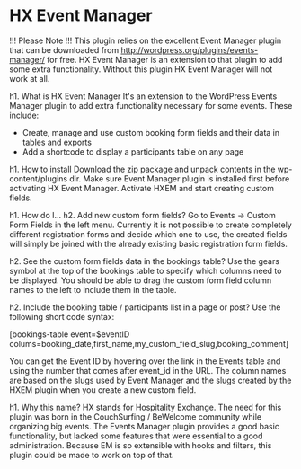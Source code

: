 HX Event Manager
==============

!!! Please Note !!!
This plugin relies on the excellent Event Manager plugin that can be downloaded from http://wordpress.org/plugins/events-manager/ for free. HX Event Manager is an extension to that plugin to add some extra functionality. Without this plugin HX Event Manager will not work at all.

h1. What is HX Event Manager
It's an extension to the WordPress Events Manager plugin to add extra functionality necessary for some events. These include:

* Create, manage and use custom booking form fields and their data in tables and exports
* Add a shortcode to display a participants table on any page

h1. How to install
Download the zip package and unpack contents in the wp-content/plugins dir. Make sure Event Manager plugin is installed first before activating HX Event Manager. Activate HXEM and start creating custom fields.

h1. How do I...
h2. Add new custom form fields?
Go to Events -> Custom Form Fields in the left menu. Currently it is not possible to create completely different registration forms and decide which one to use, the created fields will simply be joined with the already existing basic registration form fields.

h2. See the custom form fields data in the bookings table?
Use the gears symbol at the top of the bookings table to specify which columns need to be displayed. You should be able to drag the custom form field column names to the left to include them in the table.

h2. Include the booking table / participants list in a page or post?
Use the following short code syntax:

[bookings-table event=$eventID colums=booking_date,first_name,my_custom_field_slug,booking_comment]

You can get the Event ID by hovering over the link in the Events table and using the number that comes after event_id in the URL. The column names are based on the slugs used by Event Manager and the slugs created by the HXEM plugin when you create a new custom field. 

h1. Why this name?
HX stands for Hospitality Exchange. The need for this plugin was born in the CouchSurfing / BeWelcome community while organizing big events. The Events Manager plugin provides a good basic functionality, but lacked some features that were essential to a good administration. Because EM is so extensible with hooks and filters, this plugin could be made to work on top of that.